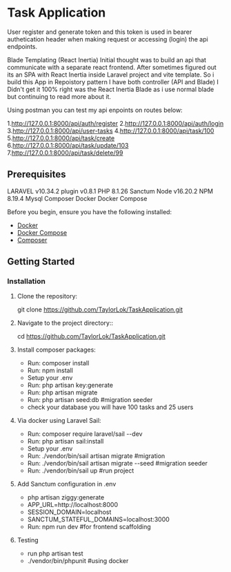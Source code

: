 # Task Application 

User register and generate token and this token is used in bearer authetication header when making request or accessing (login) the api endpoints.

Blade Templating (React Inertia)
Initial thought was to build an api that communicate with a separate react frontend. After sometimes figured out its an SPA with React Inertia inside Laravel project and vite template. 
So i build this App in Repoistory pattern
I have both controller (API and Blade)
I Didn't get it 100% right was the React Inertia Blade as i use normal blade
but continuing to read more about it.

Using postman you can test my api enpoints on routes below:

1.http://127.0.0.1:8000/api/auth/register
2.http://127.0.0.1:8000/api/auth/login
3.http://127.0.0.1:8000/api/user-tasks
4.http://127.0.0.1:8000/api/task/100
5.http://127.0.0.1:8000/api/task/create
6.http://127.0.0.1:8000/api/task/update/103
7.http://127.0.0.1:8000/api/task/delete/99


## Prerequisites
LARAVEL v10.34.2  plugin v0.8.1
PHP 8.1.26
Sanctum
Node v16.20.2
NPM 8.19.4
Mysql
Composer
Docker
Docker Compose

Before you begin, ensure you have the following installed:

- [Docker](https://www.docker.com/get-started)
- [Docker Compose](https://docs.docker.com/compose/install/)
- [Composer](https://getcomposer.org/download/)

## Getting Started

### Installation

1. Clone the repository:

   git clone https://github.com/TaylorLok/TaskApplication.git

2. Navigate to the project directory::

    cd https://github.com/TaylorLok/TaskApplication.git

3. Install composer packages:
    - Run: composer install 
    - Run: npm install
    - Setup your .env
    - Run: php artisan key:generate
    - Run: php artisan migrate
    - Run: php artisan seed:db #migration seeder
    - check your database you will have 100 tasks and 25 users

4. Via docker using Laravel Sail:
    - Run: composer require laravel/sail --dev
    - Run: php artisan sail:install
    - Setup your .env
    - Run: ./vendor/bin/sail artisan migrate #migration
    - Run: ./vendor/bin/sail artisan migrate --seed #migration seeder
    - Run: ./vendor/bin/sail up #run project 

5. Add Sanctum configuration in .env
    - php artisan ziggy:generate
    - APP_URL=http://localhost:8000
    - SESSION_DOMAIN=localhost
    - SANCTUM_STATEFUL_DOMAINS=localhost:3000
    - Run: npm run dev #for frontend scaffolding

6. Testing
    - run php artisan test
    - ./vendor/bin/phpunit #using docker

